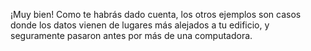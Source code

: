 ¡Muy bien! Como te habrás dado cuenta, los otros ejemplos son casos donde los datos vienen de lugares más alejados a tu edificio, y seguramente pasaron antes por más de una computadora. 